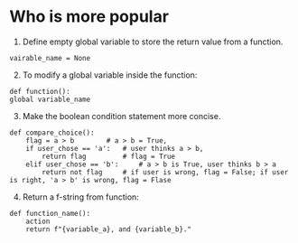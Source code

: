 # Who is more popular

1. Define empty global variable to store the return value from a function.
```commandline
vairable_name = None
```
2. To modify a global variable inside the function:
```commandline
def function():
global variable_name
```
3. Make the boolean condition statement more concise.
```commandline
def compare_choice():
    flag = a > b        # a > b = True,
    if user_chose == 'a':   # user thinks a > b,
        return flag         # flag = True
    elif user_chose == 'b':     # a > b is True, user thinks b > a
        return not flag     # if user is wrong, flag = False; if user is right, 'a > b' is wrong, flag = Flase
```
4. Return a f-string from function:
```commandline
def function_name():
    action
    return f"{variable_a}, and {variable_b}."
```